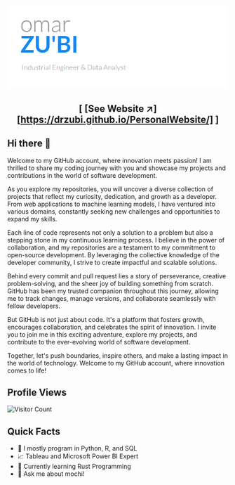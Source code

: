 ![alt text](Logo.PNG)


<div align="center">
  
## **[ [See Website ↗︎][https://drzubi.github.io/PersonalWebsite/] ]**
  

<div align="left">

## Hi there 👋 

Welcome to my GitHub account, where innovation meets passion! I am thrilled to share my coding journey with you and showcase my projects and contributions in the world of software development.

As you explore my repositories, you will uncover a diverse collection of projects that reflect my curiosity, dedication, and growth as a developer. From web applications to machine learning models, I have ventured into various domains, constantly seeking new challenges and opportunities to expand my skills.

Each line of code represents not only a solution to a problem but also a stepping stone in my continuous learning process. I believe in the power of collaboration, and my repositories are a testament to my commitment to open-source development. By leveraging the collective knowledge of the developer community, I strive to create impactful and scalable solutions.

Behind every commit and pull request lies a story of perseverance, creative problem-solving, and the sheer joy of building something from scratch. GitHub has been my trusted companion throughout this journey, allowing me to track changes, manage versions, and collaborate seamlessly with fellow developers.

But GitHub is not just about code. It's a platform that fosters growth, encourages collaboration, and celebrates the spirit of innovation. I invite you to join me in this exciting adventure, explore my projects, and contribute to the ever-evolving world of software development.

Together, let's push boundaries, inspire others, and make a lasting impact in the world of technology. Welcome to my GitHub account, where innovation comes to life!

## Profile Views
![Visitor Count](https://profile-counter.glitch.me/DrZubi/count.svg)

## Quick Facts
- 🚀 I mostly program in Python, R, and SQL
- 📈 Tableau and Microsoft Power BI Expert
- 🌱 Currently learning Rust Programming
- 💬 Ask me about mochi!


